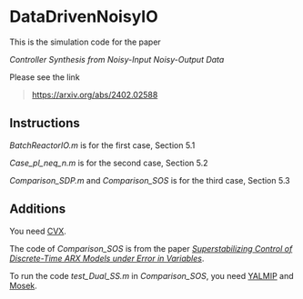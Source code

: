 # DataDrivenNoisyIO
This is the simulation code for the paper 

*Controller Synthesis from Noisy-Input Noisy-Output Data*

Please see the link 
>https://arxiv.org/abs/2402.02588


## Instructions
*BatchReactorIO.m* is for the first case, Section 5.1

*Case_pl_neq_n.m* is for the second case, Section 5.2

*Comparison_SDP.m* and *Comparison_SOS* is for the third case, Section 5.3



## Additions
You need [CVX](https://cvxr.com/cvx/).

The code of *Comparison_SOS* is from the paper 
[*Superstabilizing Control of Discrete-Time ARX Models under Error in Variables*](https://github.com/Jarmill/eiv_arx).

To run the code *test_Dual_SS.m* in *Comparison_SOS*, you need [YALMIP](https://yalmip.github.io/) and [Mosek](https://www.mosek.com/).
